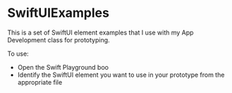 # SwiftUIExamples
This is a set of SwiftUI element examples that I use with my App Development class for prototyping.

To use:
* Open the Swift Playground boo
* Identify the SwiftUI element you want to use in your prototype from the appropriate file

